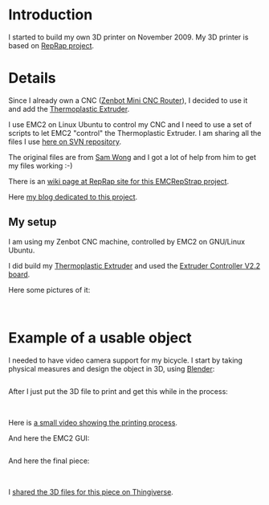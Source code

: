 # Introduction #

I started to build my own 3D printer on November 2009. My 3D printer is based on [RepRap project](http://www.reprap.org/).

# Details #

Since I already own a CNC ([Zenbot Mini CNC Router](http://www.zenbotcnc.com/)), I decided to use it and add the [Thermoplastic Extruder](http://reprap.org/bin/view/Main/ThermoplastExtruder_2_0).

I use EMC2 on Linux Ubuntu to control my CNC and I need to use a set of scripts to let EMC2 "control" the Thermoplastic Extruder.
I am sharing all the files I use [here on SVN repository](http://code.google.com/p/casainho-projects/source/browse/#svn/trunk/emcrepstrap).

The original files are from [Sam Wong](http://www.hellosam.net/) and I got a lot of help from him to get my files working :-)

There is an [wiki page at RepRap site for this EMCRepStrap project](http://objects.reprap.org/wiki/Builders/EMCRepStrap).

Here [my blog dedicated to this project](http://casainho-emcrepstrap.blogspot.com/).

## My setup ##

I am using my Zenbot CNC machine, controlled by EMC2 on GNU/Linux Ubuntu.

I did build my [Thermoplastic Extruder](http://reprap.org/bin/view/Main/ThermoplastExtruder_2_0) and used the [Extruder Controller V2.2 board](http://dev.www.reprap.org/bin/view/Main/Extruder_Controller_2_2).

Here some pictures of it:

![![](http://casainho-projects.googlecode.com/svn/trunk/emcrepstrap/images/zenbot_as_emcrepstrap-01_small-20091228.jpg)](http://casainho-projects.googlecode.com/svn/trunk/emcrepstrap/images/zenbot_as_emcrepstrap-01-20091228.jpg) ![![](http://casainho-projects.googlecode.com/svn/trunk/emcrepstrap/images/zenbot_as_emcrepstrap-02_small-20091228.jpg)](http://casainho-projects.googlecode.com/svn/trunk/emcrepstrap/images/zenbot_as_emcrepstrap-02-20091228.jpg) ![![](http://casainho-projects.googlecode.com/svn/trunk/emcrepstrap/images/zenbot_as_emcrepstrap-03_small-20091228.jpg)](http://casainho-projects.googlecode.com/svn/trunk/emcrepstrap/images/zenbot_as_emcrepstrap-03-20091228.jpg)

# Example of a usable object #
I needed to have video camera support for my bicycle. I start by taking physical measures and design the object in 3D, using [Blender](http://www.blender.org/):

![![](http://casainho-projects.googlecode.com/svn/trunk/emcrepstrap/images/camera_holder_to_bicycle-00_small-20091228.jpg)](http://casainho-projects.googlecode.com/svn/trunk/emcrepstrap/images/camera_holder_to_bicycle-00-20091228.jpg)

After I just put the 3D file to print and get this while in the process:

![![](http://casainho-projects.googlecode.com/svn/trunk/emcrepstrap/images/printing-01_small-20091230.jpg)](http://casainho-projects.googlecode.com/svn/trunk/emcrepstrap/images/printing-01-20091230.jpg) ![![](http://casainho-projects.googlecode.com/svn/trunk/emcrepstrap/images/printing-02_small-20091230.jpg)](http://casainho-projects.googlecode.com/svn/trunk/emcrepstrap/images/printing-02-20091230.jpg) ![![](http://casainho-projects.googlecode.com/svn/trunk/emcrepstrap/images/printing-03_small-20091230.jpg)](http://casainho-projects.googlecode.com/svn/trunk/emcrepstrap/images/printing-03-20091230.jpg)

Here is [a small video showing the printing process](http://blip.tv/file/get/Jpcasainho-reprap_3d_printer2009465.ogg).

And here the EMC2 GUI:

![![](http://casainho-projects.googlecode.com/svn/trunk/emcrepstrap/images/zenbot_as_emcrepstrap-04_small-20091228.jpg)](http://casainho-projects.googlecode.com/svn/trunk/emcrepstrap/images/zenbot_as_emcrepstrap-04-20091228.png)

And here the final piece:

![![](http://casainho-projects.googlecode.com/svn/trunk/emcrepstrap/images/object_printed-01_small-20091230.jpg)](http://casainho-projects.googlecode.com/svn/trunk/emcrepstrap/images/object_printed-01-20091230.jpg) ![![](http://casainho-projects.googlecode.com/svn/trunk/emcrepstrap/images/object_printed-02_small-20091230.jpg)](http://casainho-projects.googlecode.com/svn/trunk/emcrepstrap/images/object_printed-02-20091230.jpg) ![![](http://casainho-projects.googlecode.com/svn/trunk/emcrepstrap/images/object_printed-03_small-20091230.jpg)](http://casainho-projects.googlecode.com/svn/trunk/emcrepstrap/images/object_printed-03-20091230.jpg) ![![](http://casainho-projects.googlecode.com/svn/trunk/emcrepstrap/images/object_printed-04_small-20091230.jpg)](http://casainho-projects.googlecode.com/svn/trunk/emcrepstrap/images/object_printed-04-20091230.jpg) ![![](http://casainho-projects.googlecode.com/svn/trunk/emcrepstrap/images/object_printed-05_small-20091230.jpg)](http://casainho-projects.googlecode.com/svn/trunk/emcrepstrap/images/object_printed-05-20091230.jpg)

I [shared the 3D files for this piece on Thingiverse](http://www.thingiverse.com/thing:1501).